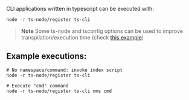 CLI applications written in typescript can be executed with:

```sh
node -r ts-node/register ts-cli
```

> **Note**
> Some ts-node and tsconfig options can be used to improve transpilation/execution time (check [this example](./tsconfig.json))

## Example executions:

```shell
# No namespace/command: invoke index script
node -r ts-node/register ts-cli

# Execute "cmd" command
node -r ts-node/register ts-cli nms cmd
```
